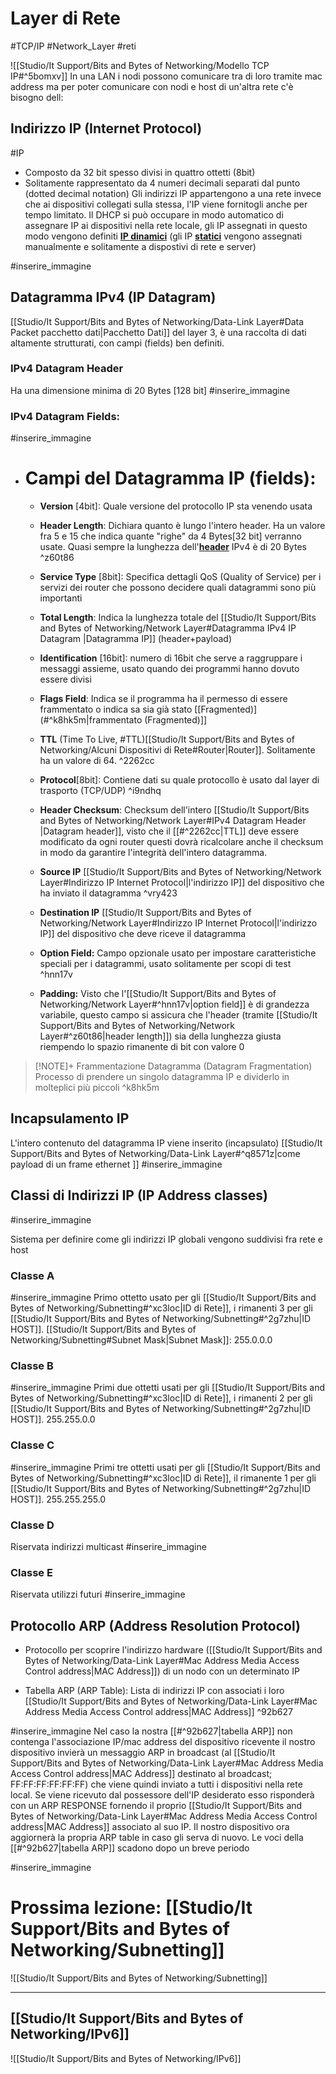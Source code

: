 # Layer di Rete
#TCP/IP #Network_Layer #reti 

![[Studio/It Support/Bits and Bytes of Networking/Modello TCP IP#^5bomxv]]
In una LAN i nodi possono comunicare tra di loro tramite mac address ma per poter comunicare con nodi e host di un'altra rete c'è bisogno dell:
## Indirizzo IP (Internet Protocol)
#IP
- Composto da 32 bit spesso divisi in quattro ottetti (8bit)
- Solitamente rappresentato da 4 numeri decimali separati dal punto (dotted decimal notation)
Gli indirizzi IP appartengono a una rete invece che ai dispositivi collegati sulla stessa, l'IP viene fornitogli anche per tempo limitato. Il DHCP si può occupare in modo automatico di assegnare IP ai dispositivi nella rete locale, gli IP assegnati in questo modo vengono definiti <u>**IP dinamici**</u> (gli IP <u>**statici**</u> vengono assegnati manualmente e solitamente a dispostivi di rete e server)

#inserire_immagine 

## Datagramma IPv4 (IP Datagram)
[[Studio/It Support/Bits and Bytes of Networking/Data-Link Layer#Data Packet pacchetto dati|Pacchetto Dati]] del layer 3, è una raccolta di dati altamente strutturati, con campi (fields) ben definiti.

### IPv4 Datagram Header
Ha una dimensione minima di 20 Bytes [128 bit]
#inserire_immagine 
### IPv4 Datagram Fields:
#inserire_immagine 

- # Campi del Datagramma IP (fields):
	- **Version** [4bit]: Quale versione del protocollo IP sta venendo usata
	
	- **Header Length**: Dichiara quanto è lungo l'intero header. Ha un valore fra 5 e 15 che indica quante "righe" da 4 Bytes[32 bit] verranno usate. Quasi sempre la lunghezza dell'<u>**header**</u> IPv4 è di 20 Bytes
	 ^z60t86
	- **Service Type** [8bit]: Specifica dettagli QoS (Quality of Service) per i servizi dei router che possono decidere quali datagrammi sono più importanti
	
	- **Total Length**: Indica la lunghezza totale del [[Studio/It Support/Bits and Bytes of Networking/Network Layer#Datagramma IPv4 IP Datagram |Datagramma IP]] (header+payload)
	
	- **Identification** [16bit]: numero di 16bit che serve a raggruppare i messaggi assieme, usato quando dei programmi hanno dovuto essere divisi
	
	- **Flags Field**: Indica se il programma ha il permesso di essere frammentato o indica sa sia già stato [[Fragmented)](#^k8hk5m|frammentato (Fragmented)]]
	
	- **TTL** (Time To Live, #TTL)[[Studio/It Support/Bits and Bytes of Networking/Alcuni Dispositivi di Rete#Router|Router]]. Solitamente ha un valore di 64.
	 ^2262cc
	- **Protocol**[8bit]: Contiene dati su quale protocollo è usato dal layer di trasporto (TCP/UDP) ^i9ndhq
	
	- **Header Checksum**: Checksum dell'intero [[Studio/It Support/Bits and Bytes of Networking/Network Layer#IPv4 Datagram Header |Datagram header]], visto che il [[#^2262cc|TTL]]  deve essere modificato da ogni router questi dovrà ricalcolare anche il checksum in modo da garantire l'integrità dell'intero datagramma.
	
	- **Source IP** [[Studio/It Support/Bits and Bytes of Networking/Network Layer#Indirizzo IP Internet Protocol|l'indirizzo IP]]  del dispositivo che ha inviato il datagramma ^vry423
	 
	- **Destination IP** [[Studio/It Support/Bits and Bytes of Networking/Network Layer#Indirizzo IP Internet Protocol|l'indirizzo IP]] del dispositivo che deve riceve il datagramma
	
	- **Option Field:** Campo opzionale usato per impostare caratteristiche speciali per i datagrammi, usato  solitamente per scopi di test ^hnn17v
	
	- **Padding:** Visto che l'[[Studio/It Support/Bits and Bytes of Networking/Network Layer#^hnn17v|option field]] è di grandezza variabile, questo campo si assicura che l'header (tramite [[Studio/It Support/Bits and Bytes of Networking/Network Layer#^z60t86|header length]]) sia della lunghezza giusta riempendo lo spazio rimanente di bit con valore 0

>[!NOTE]+ Frammentazione Datagramma (Datagram Fragmentation)
>Processo di prendere un singolo datagramma IP e dividerlo in molteplici più piccoli  ^k8hk5m

## Incapsulamento IP
L'intero contenuto del datagramma IP viene inserito (incapsulato) [[Studio/It Support/Bits and Bytes of Networking/Data-Link Layer#^q8571z|come payload di un frame ethernet ]] 
#inserire_immagine 

## Classi di Indirizzi IP (IP Address classes)
#inserire_immagine 

Sistema per definire come gli indirizzi IP  globali vengono suddivisi fra rete e host

### Classe A
#inserire_immagine 
Primo ottetto usato per gli [[Studio/It Support/Bits and Bytes of Networking/Subnetting#^xc3loc|ID di Rete]], i rimanenti 3 per gli [[Studio/It Support/Bits and Bytes of Networking/Subnetting#^2g7zhu|ID HOST]].
[[Studio/It Support/Bits and Bytes of Networking/Subnetting#Subnet Mask|Subnet Mask]]: 255.0.0.0
### Classe B
#inserire_immagine 
Primi due ottetti usati per gli [[Studio/It Support/Bits and Bytes of Networking/Subnetting#^xc3loc|ID di Rete]], i rimanenti 2 per gli [[Studio/It Support/Bits and Bytes of Networking/Subnetting#^2g7zhu|ID HOST]].
255.255.0.0
### Classe C
#inserire_immagine 
Primi tre ottetti usati per gli [[Studio/It Support/Bits and Bytes of Networking/Subnetting#^xc3loc|ID di Rete]], il rimanente 1 per gli [[Studio/It Support/Bits and Bytes of Networking/Subnetting#^2g7zhu|ID HOST]].
255.255.255.0
### Classe D
Riservata indirizzi multicast
#inserire_immagine 
### Classe E
Riservata utilizzi futuri
#inserire_immagine 

## Protocollo ARP (Address Resolution Protocol)
- Protocollo per scoprire l'indirizzo hardware ([[Studio/It Support/Bits and Bytes of Networking/Data-Link Layer#Mac Address Media Access Control address|MAC Address]]) di un nodo con un determinato IP

- Tabella ARP (ARP Table): Lista di indirizzi IP con associati i loro [[Studio/It Support/Bits and Bytes of Networking/Data-Link Layer#Mac Address Media Access Control address|MAC Address]]  ^92b627

#inserire_immagine 
Nel caso la nostra [[#^92b627|tabella ARP]] non contenga l'associazione IP/mac address del dispositivo ricevente il nostro dispositivo invierà un messaggio ARP in broadcast (al [[Studio/It Support/Bits and Bytes of Networking/Data-Link Layer#Mac Address Media Access Control address|MAC Address]] destinato al broadcast; FF:FF:FF:FF:FF:FF) che viene quindi inviato a tutti i dispositivi nella rete local. Se viene ricevuto dal possessore dell'IP desiderato esso risponderà con un ARP RESPONSE fornendo il proprio [[Studio/It Support/Bits and Bytes of Networking/Data-Link Layer#Mac Address Media Access Control address|MAC Address]] associato al suo IP. Il nostro dispositivo ora aggiornerà la propria ARP table in caso gli serva di nuovo.
Le voci della [[#^92b627|tabella ARP]] scadono dopo un breve periodo 

#inserire_immagine 

# Prossima lezione: [[Studio/It Support/Bits and Bytes of Networking/Subnetting]]
![[Studio/It Support/Bits and Bytes of Networking/Subnetting]]

---

## [[Studio/It Support/Bits and Bytes of Networking/IPv6]]
![[Studio/It Support/Bits and Bytes of Networking/IPv6]]